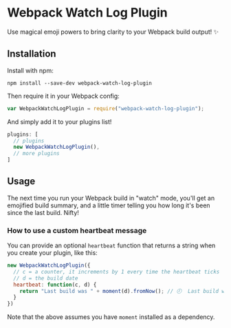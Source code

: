 # Webpack Watch Log Plugin

Use magical emoji powers to bring clarity to your Webpack build output! ✨

## Installation

Install with npm:

```
npm install --save-dev webpack-watch-log-plugin
```

Then require it in your Webpack config:

```js
var WebpackWatchLogPlugin = require("webpack-watch-log-plugin");
```

And simply add it to your plugins list!

```js
plugins: [
  // plugins
  new WebpackWatchLogPlugin(),
  // more plugins
]
```

## Usage

The next time you run your Webpack build in "watch" mode, you'll get an emojified build summary, and a little timer telling you how long it's been since the last build. Nifty!

### How to use a custom heartbeat message

You can provide an optional `heartbeat` function that returns a string when you create your plugin, like this:

```js
new WebpackWatchLogPlugin({
  // c = a counter, it increments by 1 every time the heartbeat ticks
  // d = the build date
  heartbeat: function(c, d) {
    return "Last build was " + moment(d).fromNow(); // 🕗  Last build was 4 minutes ago
  }
})
```

Note that the above assumes you have `moment` installed as a dependency.
